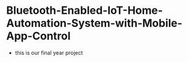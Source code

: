# Bluetooth-Enabled-IoT-Home-Automation-System-with-Mobile-App-Control

*  this is our final year project